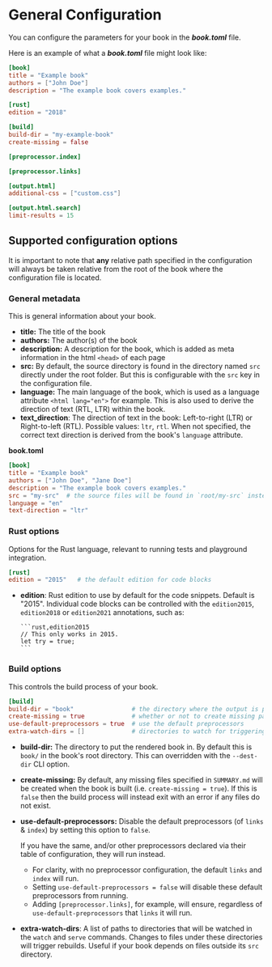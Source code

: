 # General Configuration

You can configure the parameters for your book in the ***book.toml*** file.

Here is an example of what a ***book.toml*** file might look like:

```toml
[book]
title = "Example book"
authors = ["John Doe"]
description = "The example book covers examples."

[rust]
edition = "2018"

[build]
build-dir = "my-example-book"
create-missing = false

[preprocessor.index]

[preprocessor.links]

[output.html]
additional-css = ["custom.css"]

[output.html.search]
limit-results = 15
```

## Supported configuration options

It is important to note that **any** relative path specified in the
configuration will always be taken relative from the root of the book where the
configuration file is located.

### General metadata

This is general information about your book.

- **title:** The title of the book
- **authors:** The author(s) of the book
- **description:** A description for the book, which is added as meta
  information in the html `<head>` of each page
- **src:** By default, the source directory is found in the directory named
  `src` directly under the root folder. But this is configurable with the `src`
  key in the configuration file.
- **language:** The main language of the book, which is used as a language attribute `<html lang="en">` for example.
  This is also used to derive the direction of text (RTL, LTR) within the book.
- **text_direction**: The direction of text in the book: Left-to-right (LTR) or Right-to-left (RTL). Possible values: `ltr`, `rtl`.
  When not specified, the correct text direction is derived from the book's `language` attribute.

**book.toml**
```toml
[book]
title = "Example book"
authors = ["John Doe", "Jane Doe"]
description = "The example book covers examples."
src = "my-src"  # the source files will be found in `root/my-src` instead of `root/src`
language = "en"
text-direction = "ltr"
```

### Rust options

Options for the Rust language, relevant to running tests and playground
integration.

```toml
[rust]
edition = "2015"   # the default edition for code blocks
```

- **edition**: Rust edition to use by default for the code snippets. Default
  is "2015". Individual code blocks can be controlled with the `edition2015`, 
  `edition2018` or `edition2021` annotations, such as:

  ~~~text
  ```rust,edition2015
  // This only works in 2015.
  let try = true;
  ```
  ~~~

### Build options

This controls the build process of your book.

```toml
[build]
build-dir = "book"                # the directory where the output is placed
create-missing = true             # whether or not to create missing pages
use-default-preprocessors = true  # use the default preprocessors
extra-watch-dirs = []             # directories to watch for triggering builds
```

- **build-dir:** The directory to put the rendered book in. By default this is
  `book/` in the book's root directory.
  This can overridden with the `--dest-dir` CLI option.
- **create-missing:** By default, any missing files specified in `SUMMARY.md`
  will be created when the book is built (i.e. `create-missing = true`). If this
  is `false` then the build process will instead exit with an error if any files
  do not exist.
- **use-default-preprocessors:** Disable the default preprocessors (of `links` &
  `index`) by setting this option to `false`.

  If you have the same, and/or other preprocessors declared via their table
  of configuration, they will run instead.

  - For clarity, with no preprocessor configuration, the default `links` and
    `index` will run.
  - Setting `use-default-preprocessors = false` will disable these
    default preprocessors from running.
  - Adding `[preprocessor.links]`, for example, will ensure, regardless of
    `use-default-preprocessors` that `links` it will run.
- **extra-watch-dirs**: A list of paths to directories that will be watched in
  the `watch` and `serve` commands. Changes to files under these directories will
  trigger rebuilds. Useful if your book depends on files outside its `src` directory.

